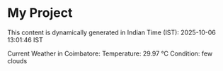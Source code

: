 # My Project

This content is dynamically generated in Indian Time (IST): 2025-10-06 13:01:46 IST


Current Weather in Coimbatore:
Temperature: 29.97 °C
Condition: few clouds
